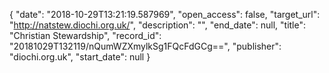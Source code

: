 {
  "date": "2018-10-29T13:21:19.587969", 
  "open_access": false, 
  "target_url": "http://natstew.diochi.org.uk/", 
  "description": "", 
  "end_date": null, 
  "title": "Christian Stewardship", 
  "record_id": "20181029T132119/nQumWZXmylkSg1FQcFdGCg==", 
  "publisher": "diochi.org.uk", 
  "start_date": null
}

